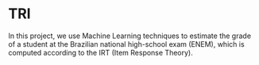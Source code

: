 # TRI
In this project, we use Machine Learning techniques to estimate the grade of a student at the Brazilian national high-school exam (ENEM), which is computed according to the IRT (Item Response Theory).
